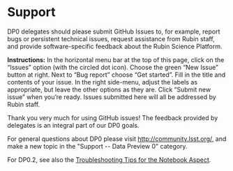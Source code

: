 # Support

DP0 delegates should please submit GitHub Issues to, for example, report bugs or persistent technical issues, request assistance from Rubin staff, and provide software-specific feedback about the Rubin Science Platform.

**Instructions:**
In the horizontal menu bar at the top of this page, click on the “Issues” option (with the circled dot icon).
Choose the green “New Issue” button at right.
Next to “Bug report” choose “Get started”.
Fill in the title and contents of your issue.
In the right side-menu, adjust the labels as appropriate, but leave the other options as they are.
Click “Submit new issue” when you’re ready.
Issues submitted here will all be addressed by Rubin staff.

Thank you very much for using GitHub issues! The feedback provided by delegates is an integral part of our DP0 goals. 

For general questions about DP0 please visit http://community.lsst.org/, and make a new topic in the "Support -- Data Preview 0" category.

For DP0.2, see also the [Troubleshooting Tips for the Notebook Aspect](https://dp0-2.lsst.io/data-access-analysis-tools/nb-intro.html#troubleshooting-tips).
